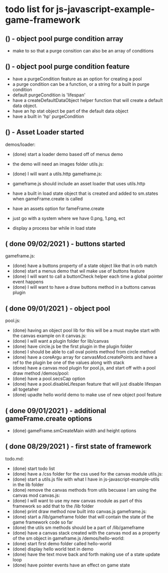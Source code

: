 # todo list for js-javascript-example-game-framework

## () - object pool purge condition array
* make to so that a purge consition can also be an array of conditions

## () - object pool purge condition feature
* have a purgeCondition feature as an option for creating a pool
* a purge condition can be a function, or a string for a built in purge condition
* default purgeCondition is 'lifespan'
* have a createDefaultDataObject helper function that will create a default data object.
* have an hp stat object be part of the default data object
* have a built in 'hp' purgeCondition

## () - Asset Loader started
demos/loader:
* (done) start a loader demo based off of menus demo
* the demo will need an images folder
utils.js:
* (done) I will want a utils.http
gameframe.js:

* gameframe.js should include an asset loader that uses utils.http


* have a built in load state object that is created and added to sm.states when gameFrame.create is called
* have an assets option for fameFrame.create
* just go with a system where we have 0.png, 1.png, ect
* display a process bar while in load state

## ( done 09/02/2021 ) - buttons started
gameframe.js:
* (done) have a buttons property of a state object like that in orb match
* (done) start a menus demo that wil make use of buttons feature
* (done) I will want to call a buttonCheck helper each time a global pointer event happens
* (done) I will want to have a draw buttons method in a buttons canvas plugin

## ( done 09/01/2021 ) - object pool
pool.js:
* (done) having an object pool lib for this will be a must maybe start with the canvas example on it
canvas.js:
* (done) I will want a plugin folder for lib/canvas
* (done) have circle.js be the first plugin in the plugin folder
* (done) I should be able to call oval points method from circle method
* (done) have a coreArgu array for canvasMod.createPoints and have a ref to the plugin be one of the values along with stack
* (done) have a canvas mod plugin for pool.js, and start off with a pool draw method
/demos/pool:
* (done) have a pool.secsCap option
* (done) have a pool.disableLifespan feature that will just disable lifespan all togetaher
* (done) upadte hello world demo to make use of new object pool feature

## ( done 09/01/2021 ) - additional gameFrame.create options
* (done) gameFrame.smCreateMain width and height options

## ( done 08/29/2021 ) - first state of framework
todo.md:
* (done) start todo list
* (done) have a /css folder for the css used for the canvas module
utils.js:
* (done) start a utils.js file with what I have in js-javascript-example-utils in the lib folder
* (done) remove the canvas methods from utils becuase I am using the canvas mod
canvas.js:
* (done) I will want to use my new canvas module as part of this framework so add that to the /lib folder
* (done) print draw method now built into canvas.js
gameframe.js:
* (done) start a /lib/gameframe folder that will contain the state of the game framework code so far
* (done) the utils sm methods should be a part of /lib/gameframe
* (done) have a canvas stack created with the canvas mod as a property of the sm object in gameframe.js
/demos/hello-world:
* (done) start first demo folder called hello-world
* (done) display hello world text in demo
* (done) have the text move back and forth making use of a state update loop
* (done) have pointer events have an effect on game state

